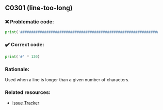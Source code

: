 ## C0301 (line-too-long)

### :x: Problematic code:

```python
print('###############################################################################################################')
```

### :heavy_check_mark: Correct code:

```python
print('#' * 120)
```

### Rationale:

Used when a line is longer than a given number of characters.

### Related resources:

- [Issue Tracker](https://github.com/PyCQA/pylint/issues?q=is%3Aissue+%22line-too-long%22+OR+%22C0301%22)
